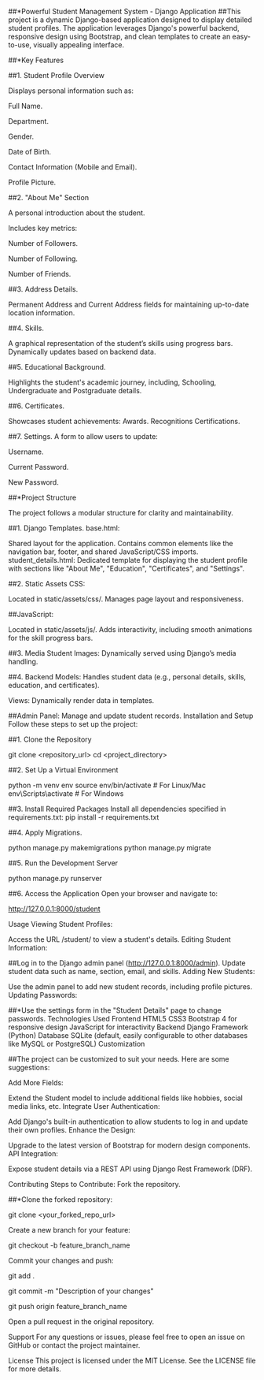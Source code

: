 ##*Powerful Student Management System - Django Application
##This project is a dynamic Django-based application designed to display detailed student profiles. The application leverages Django's powerful backend, responsive design using Bootstrap, and clean templates to create an easy-to-use, visually appealing interface.

##*Key Features

##1. Student Profile Overview

Displays personal information such as:

Full Name.

Department.

Gender.

Date of Birth.

Contact Information (Mobile and Email).

Profile Picture.

##2. "About Me" Section

A personal introduction about the student.

Includes key metrics:

Number of Followers.

Number of Following.

Number of Friends.

##3. Address Details.

Permanent Address and Current Address fields for maintaining up-to-date location information.

##4. Skills.

A graphical representation of the student’s skills using progress bars.
Dynamically updates based on backend data.

##5. Educational Background.

Highlights the student's academic journey, including, Schooling, Undergraduate and Postgraduate details.

##6. Certificates.

Showcases student achievements:
Awards.
Recognitions
Certifications.

##7. Settings.
A form to allow users to update:

Username.

Current Password.

New Password.

##*Project Structure

The project follows a modular structure for clarity and maintainability.

##1. Django Templates.
base.html:

Shared layout for the application.
Contains common elements like the navigation bar, footer, and shared JavaScript/CSS imports.
student_details.html:
Dedicated template for displaying the student profile with sections like "About Me", "Education", "Certificates", and "Settings".

##2. Static Assets
CSS:

Located in static/assets/css/.
Manages page layout and responsiveness.

##JavaScript:

Located in static/assets/js/.
Adds interactivity, including smooth animations for the skill progress bars.

##3. Media
Student Images:
Dynamically served using Django’s media handling.

##4. Backend
Models:
Handles student data (e.g., personal details, skills, education, and certificates).

Views:
Dynamically render data in templates.

##Admin Panel:
Manage and update student records.
Installation and Setup
Follow these steps to set up the project:

##1. Clone the Repository

git clone <repository_url>
cd <project_directory>

##2. Set Up a Virtual Environment

python -m venv env
source env/bin/activate  # For Linux/Mac
env\Scripts\activate     # For Windows

##3. Install Required Packages
Install all dependencies specified in requirements.txt:
pip install -r requirements.txt

##4. Apply Migrations.

python manage.py makemigrations
python manage.py migrate

##5. Run the Development Server

python manage.py runserver

##6. Access the Application
Open your browser and navigate to:

http://127.0.0.1:8000/student

Usage
Viewing Student Profiles:

Access the URL /student/ to view a student's details.
Editing Student Information:

##Log in to the Django admin panel (http://127.0.0.1:8000/admin).
Update student data such as name, section, email, and skills.
Adding New Students:

Use the admin panel to add new student records, including profile pictures.
Updating Passwords:

##*Use the settings form in the "Student Details" page to change passwords.
Technologies Used
Frontend
HTML5
CSS3
Bootstrap 4 for responsive design
JavaScript for interactivity
Backend
Django Framework (Python)
Database
SQLite (default, easily configurable to other databases like MySQL or PostgreSQL)
Customization

##The project can be customized to suit your needs. Here are some suggestions:

Add More Fields:

Extend the Student model to include additional fields like hobbies, social media links, etc.
Integrate User Authentication:

Add Django's built-in authentication to allow students to log in and update their own profiles.
Enhance the Design:

Upgrade to the latest version of Bootstrap for modern design components.
API Integration:

Expose student details via a REST API using Django Rest Framework (DRF).

Contributing
Steps to Contribute:
Fork the repository.


##*Clone the forked repository:

git clone <your_forked_repo_url>

Create a new branch for your feature:

git checkout -b feature_branch_name

Commit your changes and push:

git add .

git commit -m "Description of your changes"

git push origin feature_branch_name

Open a pull request in the original repository.

Support
For any questions or issues, please feel free to open an issue on GitHub or contact the project maintainer.

License
This project is licensed under the MIT License. See the LICENSE file for more details.
